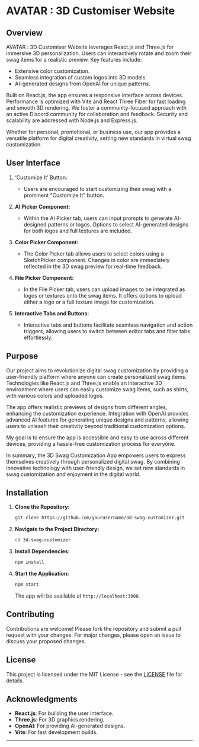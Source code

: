 
# AVATAR : 3D Customiser Website

## Overview

AVATAR : 3D Customiser Website leverages React.js and Three.js for immersive 3D personalization. Users can interactively rotate and zoom their swag items for a realistic preview. Key features include:

- Extensive color customization.
- Seamless integration of custom logos into 3D models.
- AI-generated designs from OpenAI for unique patterns.

Built on React.js, the app ensures a responsive interface across devices. Performance is optimized with Vite and React Three Fiber for fast loading and smooth 3D rendering. We foster a community-focused approach with an active Discord community for collaboration and feedback. Security and scalability are addressed with Node.js and Express.js.

Whether for personal, promotional, or business use, our app provides a versatile platform for digital creativity, setting new standards in virtual swag customization.

## User Interface

1. ‘Customize It’ Button:
   - Users are encouraged to start customizing their swag with a prominent "Customize It" button.

2. **AI Picker Component:**
   - Within the AI Picker tab, users can input prompts to generate AI-designed patterns or logos. Options to select AI-generated designs for both logos and full textures are included.

3. **Color Picker Component:**
   - The Color Picker tab allows users to select colors using a SketchPicker component. Changes in color are immediately reflected in the 3D swag preview for real-time feedback.

4. **File Picker Component:**
   - In the File Picker tab, users can upload images to be integrated as logos or textures onto the swag items. It offers options to upload either a logo or a full texture image for customization.

5. **Interactive Tabs and Buttons:**
   - Interactive tabs and buttons facilitate seamless navigation and action triggers, allowing users to switch between editor tabs and filter tabs effortlessly.

## Purpose

Our project aims to revolutionize digital swag customization by providing a user-friendly platform where anyone can create personalized swag items. Technologies like React.js and Three.js enable an interactive 3D environment where users can easily customize swag items, such as shirts, with various colors and uploaded logos. 

The app offers realistic previews of designs from different angles, enhancing the customization experience. Integration with OpenAI provides advanced AI features for generating unique designs and patterns, allowing users to unleash their creativity beyond traditional customization options.

My goal is to ensure the app is accessible and easy to use across different devices, providing a hassle-free customization process for everyone.

In summary, the 3D Swag Customization App empowers users to express themselves creatively through personalized digital swag. By combining innovative technology with user-friendly design, we set new standards in swag customization and enjoyment in the digital world.

## Installation

1. **Clone the Repository:**
   ```bash
   git clone https://github.com/yourusername/3d-swag-customizer.git
   ```

2. **Navigate to the Project Directory:**
   ```bash
   cd 3d-swag-customizer
   ```

3. **Install Dependencies:**
   ```bash
   npm install
   ```

4. **Start the Application:**
   ```bash
   npm start
   ```

   The app will be available at `http://localhost:3000`.

## Contributing

Contributions are welcome! Please fork the repository and submit a pull request with your changes. For major changes, please open an issue to discuss your proposed changes.

## License

This project is licensed under the MIT License - see the [LICENSE](LICENSE) file for details.

## Acknowledgments

- **React.js**: For building the user interface.
- **Three.js**: For 3D graphics rendering.
- **OpenAI**: For providing AI-generated designs.
- **Vite**: For fast development builds.

---


